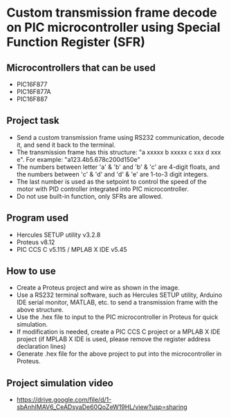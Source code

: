 # Custom transmission frame decode on PIC microcontroller using Special Function Register (SFR)
## Microcontrollers that can be used
- PIC16F877
- PIC16F877A
- PIC16F887
## Project task
- Send a custom transmission frame using RS232 communication, decode it, and send it back to the terminal.
- The transmission frame has this structure: "a xxxxx b xxxxx c xxx d xxx e". For example: "a123.4b5.678c200d150e"
- The numbers between letter 'a' & 'b' and 'b' & 'c' are 4-digit floats, and the numbers between 'c' & 'd' and 'd' & 'e' are 1-to-3 digit integers.
- The last number is used as the setpoint to control the speed of the motor with PID controller integrated into PIC microcontroller.  
- Do not use built-in function, only SFRs are allowed.
## Program used
- Hercules SETUP utility v3.2.8
- Proteus v8.12
- PIC CCS C v5.115 / MPLAB X IDE v5.45
## How to use
- Create a Proteus project and wire as shown in the image.
- Use a RS232 terminal software, such as Hercules SETUP utility, Arduino IDE serial monitor, MATLAB, etc. to send a transmission frame with the above structure.
- Use the .hex file to input to the PIC microcontroller in Proteus for quick simulation.
- If modification is needed, create a PIC CCS C project or a MPLAB X IDE project (if MPLAB X IDE is used, please remove the register address declaration lines)
- Generate .hex file for the above project to put into the microcontroller in Proteus. 
## Project simulation video
- https://drive.google.com/file/d/1-sbAnhIMAV6_CeADsyaDe60QoZeW19HL/view?usp=sharing
